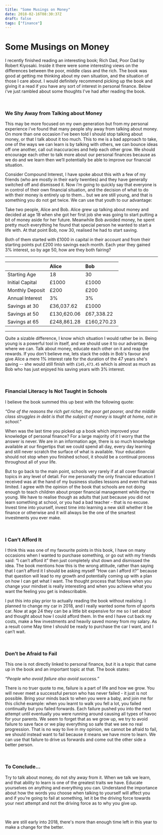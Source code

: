 ```yaml
---
title: "Some Musings on Money"
date: 2018-02-16T08:30:37Z
draft: false
tags: ["finance"]
---
```


# Some Musings on Money

I recently finished reading an interesting book; Rich Dad, Poor Dad by Robert Kiyosaki. Inside it there were some interesting views on the differences between the poor, middle class and the rich. The book was good at getting me thinking about my own situation, and the situation of those I care about. I would definitely recommend picking up the book and giving it a read if you have any sort of interest in personal finance. Below i’ve just rambled about some thoughts I've had after reading the book.
    
&nbsp;    

### We Shy Away from Talking about Money
This may be more focused on my own generation but from my personal experience i’ve found that many people shy away from talking about money. On more than one occasion I’ve been told I should stop talking about money, or that I talk about it too much. This to me is a bad approach to take, one of the ways we can learn is by talking with others, we can bounce ideas off one another, call out inaccuracies and help each other grow. We should encourage each other to talk more about our personal finances because as we do and we learn then we’ll potentially be able to improve our financial situation. 

Consider Compound Interest, I have spoke about this with a few of my friends (who are mostly in their early twenties) and they have generally switched off and dismissed it. Now i’m going to quickly say that everyone is in control of their own financial situation, and the decision of what to do with their money is entirely up to them… but we are still young, and that is something you do not get twice. We can use that youth to our advantage:

Take two people, Alice and Bob. Alice grew up talking about money and decided at age 18 when she got her first job she was going to start putting a bit of money aside for her future. Meanwhile Bob avoided money, he spent pretty much everything he found that special person he wanted to start a life with. At that point Bob, now 30, realised he had to start saving. 

Both of them started with £1000 in capital in their account and from their starting points put £200 into savings each month. Each year they gained 3% interest, so by age 50, how are they both fairing?

---

|                 | Alice       | Bob         |
|-----------------|:------------|:------------|
| Starting Age    | 18          | 30          |  
| Initial Capital | £1000       | £1000       |  
| Monthly Deposit | £200        | £200        |  
| Annual Interest | 3%          | 3%          |
| Savings at 30   | £36,037.62  | £1000       |
| Savings at 50   | £130,620.06 | £67,338.22  |
| Savings at 65   | £248,861.28 | £160,270.23 |

---

Quite a sizable difference, I know which situation I would rather be in. Being young is a powerful tool in itself, and we should use it to our advantage where we can. Talk about money, educate each other on it and reap the rewards. If you don't believe me, lets stack the odds in Bob's favour and give Alice a mere 1% interest rate for the duration of the 47 years she's saving -- she would still finish with `£145,473.45` which is almost as much as Bob who has just enjoyed his saving years with 3% interest.

&nbsp;


### Financial Literacy Is Not Taught in Schools
I believe the book summed this up best with the following quote: 

_“One of the reasons the rich get richer, the poor get poorer, and the middle class struggles in debt is that the subject of money is taught at home, not in school.”_ 

When was the last time you picked up a book which improved your knowledge of personal finance? For a large majority of it I worry that the answer is never. We are in an information age, there is so much knowledge available at our fingertips that we could spend all day, every day learning and still never scratch the surface of what is available. Your education should not stop when you finished school, it should be a continual process throughout all of your life. 

But to go back to the main point, schools very rarely if at all cover financial topics in any level of detail. For me personally the only financial education I received was at the hand of my business studies lessons and even that was limited. I agree with the opinion of the book that schools are not doing enough to teach children about proper financial management while they’re young. 
We have to realise though as adults that just because you did not learn something at school, or you had a bad teacher - that is no excuse. Invest time into yourself, invest time into learning a new skill whether it be finance or otherwise and it will always be the one of the smartest investments you ever make.

&nbsp;

### I Can’t Afford It
I think this was one of my favourite points in this book, I have on many occasions when I wanted to purchase something, or go out with my friends said: “I can’t afford it” then just completely shut down and dismissed the idea. The book mentions how this is the wrong attitude, rather than saying that I can’t afford it I should be asking myself “How can I afford it?” because that question will lead to my growth and potentially coming up with a plan on how I can get what I want. The thought process that follows when you change your mindset is really interesting and when you achieve what you want the feeling you get is indescribable. 

I put this into play prior to actually reading the book without realising. I planned to change my car in 2018, and I really wanted some form of sports car. Now at age 24 they can be a little bit expensive for me so I set about and thought about how I could afford them. In the end I have cut back my costs, make a few investments and heavily saved money from my salary. As a result come May time I should be ready to purchase the car I want, and I can’t wait.

&nbsp;

### Don’t be Afraid to Fail
This one is not directly linked to personal finance, but it is a topic that came up in the book and an important topic at that. The book states:

_“People who avoid failure also avoid success.”_

There is no truer quote to me, failure is a part of life and how we grow. You will never meet a successful person who has never failed - it just is not possible. Bring your minds back to when you were a baby, and join me for this cliché example: when you learnt to walk you fell a lot, you failed continually but you failed forwards. Each failure pushed you into the next attempt until eventually you were running around causing all types of havoc for your parents. We seem to forget that as we grow up, we try to avoid failure to save face or we play everything so safe that we see no real progression. That is no way to live in my opinion, we cannot be afraid to fail, we should instead want to fail because it means we have more to learn. We can use that failure to drive us forwards and come out the other side a better person.

&nbsp;

### To Conclude…
Try to talk about money, do not shy away from it. When we talk we learn, and that ability to learn is one of the greatest traits we have. Educate yourselves on anything and everything you can. Understand the importance about how the words you choose when talking to yourself will affect you and if you’re going to fail at something, let it be the driving force towards your next attempt and not the driving force as to why you give up.

&nbsp;

We are still early into 2018, there's more than enough time left in this year to make a change for the better.


